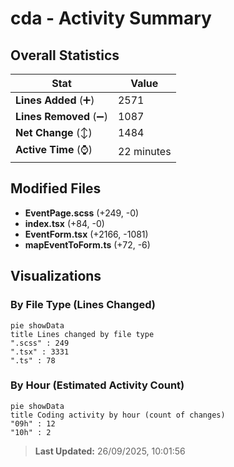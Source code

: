 # cda - Activity Summary 

## Overall Statistics

| Stat                   | Value                                                             |
| ---------------------- | ----------------------------------------------------------------- |
| **Lines Added** (➕)   | 2571                                          |
| **Lines Removed** (➖) | 1087                                        |
| **Net Change** (↕)    | 1484                |
| **Active Time** (⌚)   | 22 minutes |


## Modified Files
- **EventPage.scss** (+249, -0)
- **index.tsx** (+84, -0)
- **EventForm.tsx** (+2166, -1081)
- **mapEventToForm.ts** (+72, -6)

## Visualizations

### By File Type (Lines Changed)

```mermaid
pie showData
title Lines changed by file type
".scss" : 249
".tsx" : 3331
".ts" : 78
```

### By Hour (Estimated Activity Count)

```mermaid
pie showData
title Coding activity by hour (count of changes)
"09h" : 12
"10h" : 2
```


> **Last Updated:** 26/09/2025, 10:01:56